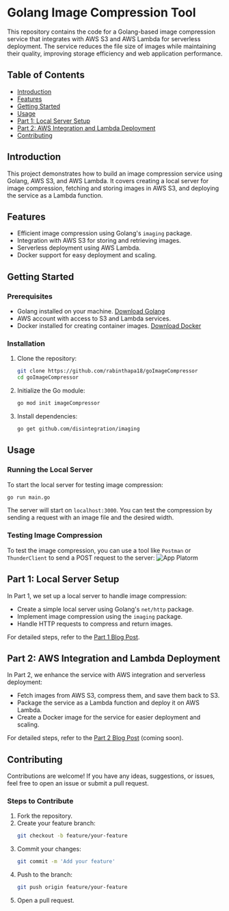 # **Golang Image Compression Tool**

This repository contains the code for a Golang-based image compression service that integrates with AWS S3 and AWS Lambda for serverless deployment. The service reduces the file size of images while maintaining their quality, improving storage efficiency and web application performance.

## **Table of Contents**

- [Introduction](#introduction)
- [Features](#features)
- [Getting Started](#getting-started)
- [Usage](#usage)
- [Part 1: Local Server Setup](#part-1-local-server-setup)
- [Part 2: AWS Integration and Lambda Deployment](#part-2-aws-integration-and-lambda-deployment)
- [Contributing](#contributing)

## **Introduction**

This project demonstrates how to build an image compression service using Golang, AWS S3, and AWS Lambda. It covers creating a local server for image compression, fetching and storing images in AWS S3, and deploying the service as a Lambda function.

## **Features**

- Efficient image compression using Golang's `imaging` package.
- Integration with AWS S3 for storing and retrieving images.
- Serverless deployment using AWS Lambda.
- Docker support for easy deployment and scaling.

## **Getting Started**

### **Prerequisites**

- Golang installed on your machine. [Download Golang](https://golang.org/dl/)
- AWS account with access to S3 and Lambda services.
- Docker installed for creating container images. [Download Docker](https://www.docker.com/get-started)

### **Installation**

1. Clone the repository:

   ```sh
   git clone https://github.com/rabinthapa18/goImageCompressor
   cd goImageCompressor
   ```

2. Initialize the Go module:

   ```sh
   go mod init imageCompressor
   ```

3. Install dependencies:
   ```sh
   go get github.com/disintegration/imaging
   ```

## **Usage**

### **Running the Local Server**

To start the local server for testing image compression:

```sh
go run main.go
```

The server will start on `localhost:3000`. You can test the compression by sending a request with an image file and the desired width.

### **Testing Image Compression**

To test the image compression, you can use a tool like `Postman` or `ThunderClient` to send a POST request to the server:
![App Platorm](https://cdn.hashnode.com/res/hashnode/image/upload/v1716269842714/7f4ac7ea-028b-4fae-9b3c-c5157511cd85.png?auto=compress,format&format=webp)

## **Part 1: Local Server Setup**

In Part 1, we set up a local server to handle image compression:

- Create a simple local server using Golang's `net/http` package.
- Implement image compression using the `imaging` package.
- Handle HTTP requests to compress and return images.

For detailed steps, refer to the [Part 1 Blog Post](https://rabinson.hashnode.dev/building-an-image-compression-service-with-golang-aws-s3-and-aws-lambda).

## **Part 2: AWS Integration and Lambda Deployment**

In Part 2, we enhance the service with AWS integration and serverless deployment:

- Fetch images from AWS S3, compress them, and save them back to S3.
- Package the service as a Lambda function and deploy it on AWS Lambda.
- Create a Docker image for the service for easier deployment and scaling.

For detailed steps, refer to the [Part 2 Blog Post](#) (coming soon).

## **Contributing**

Contributions are welcome! If you have any ideas, suggestions, or issues, feel free to open an issue or submit a pull request.

### **Steps to Contribute**

1. Fork the repository.
2. Create your feature branch:
   ```sh
   git checkout -b feature/your-feature
   ```
3. Commit your changes:
   ```sh
   git commit -m 'Add your feature'
   ```
4. Push to the branch:
   ```sh
   git push origin feature/your-feature
   ```
5. Open a pull request.
